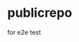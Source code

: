 # publicrepo
for e2e test







































































































































































































































































































































































































































































































































































































































































































































































































































































































































































































































































































































































































































































































































































































































































































































































































































































































































































































































































































































































































































































































































































































































































































































































































































































































































































































































































































































































































































































































































































































































































































































































































































































































































































































































































































































































































































































































































































































